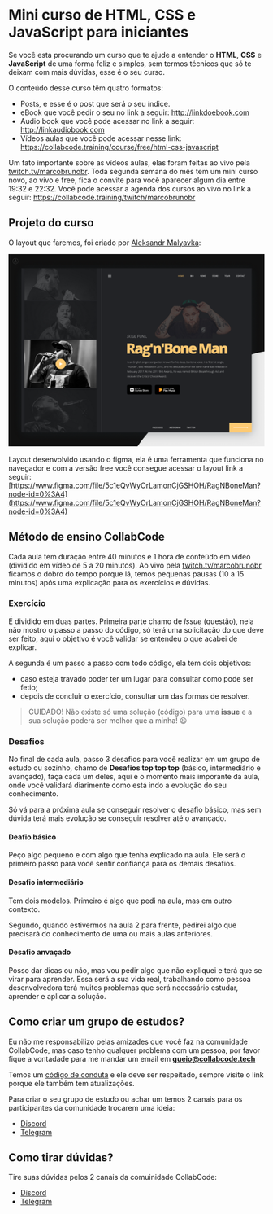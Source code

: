 # Mini curso de HTML, CSS e JavaScript para iniciantes

Se você esta procurando um curso que te ajude a entender o **HTML**, **CSS** e **JavaScript** de uma forma feliz e simples, sem termos técnicos que só te deixam com mais dúvidas, esse é o seu curso.

O conteúdo desse curso têm quatro formatos:

- Posts, e esse é o post que será o seu índice.
- eBook que você pedir o seu no link a seguir: http://linkdoebook.com
- Audio book que você pode acessar no link a seguir: http://linkaudiobook.com
- Vídeos aulas que você pode acessar nesse link: https://collabcode.training/course/free/html-css-javascript

Um fato importante sobre as vídeos aulas, elas foram feitas ao vivo pela [twitch.tv/marcobrunobr](https://twitch.tv/marcobrunobr). Toda segunda semana do mês tem um mini curso novo, ao vivo e free, fica o convite para você aparecer algum dia entre 19:32 e 22:32. Você pode acessar a agenda dos cursos ao vivo no link a seguir: https://collabcode.training/twitch/marcobrunobr

## Projeto do curso
O layout que faremos, foi criado por [Aleksandr Malyavka](https://twitter.com/alexmalyavka):

![Layout do projeto](img/layout-projeto.png)

Layout desenvolvido usando o figma, ela é uma ferramenta que funciona no navegador e com a versão free você consegue acessar o layout link a seguir: [https://www.figma.com/file/5c1eQvWyOrLamonCjGSHOH/RagNBoneMan?node-id=0%3A4](https://www.figma.com/file/5c1eQvWyOrLamonCjGSHOH/RagNBoneMan?node-id=0%3A4)

## Método de ensino CollabCode

Cada aula tem duração entre 40 minutos e 1 hora de conteúdo em vídeo (dividido em vídeo de 5 a 20 minutos). Ao vivo pela [twitch.tv/marcobrunobr](twitch.tv/marcobrunobr) ficamos o dobro do tempo porque lá, temos pequenas pausas (10 a 15 minutos) após uma explicação para os exercícios e dúvidas.

### Exercício
É dividido em duas partes. Primeira parte chamo de *Issue* (questão), nela não mostro o passo a passo do código, só terá uma solicitação do que deve ser feito, aqui o objetivo é você validar se entendeu o que acabei de explicar.

A segunda é um passo a passo com todo código, ela tem dois objetivos: 
- caso esteja travado poder ter um lugar para consultar como pode ser fetio;
- depois de concluir o exercício, consultar um das formas de resolver.

> CUIDADO! Não existe só uma solução (código) para uma **issue** e a sua solução poderá ser melhor que a minha! 😆

### Desafios
 No final de cada aula, passo 3 desafios para você realizar em um grupo de estudo ou sozinho, chamo de **Desafios top top top** (básico, intermediário e avançado), faça cada um deles, aqui é o momento mais imporante da aula, onde você validará diarimente como está indo a evolução do seu conhecimento. 
 
 Só vá para a próxima aula se conseguir resolver o desafio básico, mas sem dúvida terá mais evolução se conseguir resolver até o avançado.

#### Deafio básico
Peço algo pequeno e com algo que tenha explicado na aula. Ele será o primeiro passo para você sentir confiança para os demais desafios.

#### Desafio intermediário
Tem dois modelos. Primeiro é algo que pedi na aula, mas em outro contexto. 

Segundo, quando estivermos na aula 2 para frente, pedirei algo que precisará do conhecimento de uma ou mais aulas anteriores.

#### Desafio anvaçado
Posso dar dicas ou não, mas vou pedir algo que não expliquei e terá que se virar para aprender. Essa será a sua vida real, trabalhando como pessoa desenvolvedora terá muitos problemas que será necessário estudar, aprender e aplicar a solução.

## Como criar um grupo de estudos?
Eu não me responsabilizo pelas amizades que você faz na comunidade CollabCode, mas caso tenho qualquer problema com um pessoa, por favor fique a vontadade para me mandar um email em **gueio@collabcode.tech**

Temos um [código de conduta](https://github.com/CollabCodeTech/code-of-conduct/blob/master/pt-BR.md) e ele deve ser respeitado, sempre visite o link porque ele também tem atualizações.

Para criar o seu grupo de estudo ou achar um temos 2 canais para os participantes da comunidade trocarem uma ideia:

- [Discord](https://discord.gg/YeeEAYj)
- [Telegram](https://t.me/joinchat/BC29Kg9W_uNw8KEI-McrJQ)

## Como tirar dúvidas?
Tire suas dúvidas pelos 2 canais da comuinidade CollabCode:

- [Discord](https://discord.gg/YeeEAYj)
- [Telegram](https://t.me/joinchat/BC29Kg9W_uNw8KEI-McrJQ)